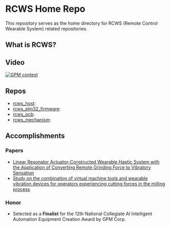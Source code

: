 # RCWS Home Repo

This repository serves as the home directory for RCWS (Remote Control Wearable System) related repositories.

## What is RCWS?

## Video

[![GPM contest](http://i.ytimg.com/vi/6R-wFlldGjk/hqdefault.jpg)](https://www.youtube.com/watch?v=6R-wFlldGjk)

## Repos

- [rcws_host]():
- [rcws_stm32_firmware](https://github.com/Dennis40816/rcws_stm32_firmware):
- [rcws_pcb](https://github.com/Dennis40816/rcws_pcb):
- [rcws_mechanism](https://github.com/Dennis40816/rcws_mechanism):

## Accomplishments

### Papers

- [Linear Resonator Actuator-Constructed Wearable Haptic System with the Application of Converting Remote Grinding Force to Vibratory Sensation](https://doi.org/10.3390/act12090359)
- [Study on the combination of virtual machine tools and wearable vibration devices for operators experiencing cutting forces in the milling process](https://doi.org/10.1038/s41598-024-59208-y)

### Honor

- Selected as a **Finalist** for the 12th National Collegiate AI Intelligent Automation Equipment Creation Award by GPM Corp.
